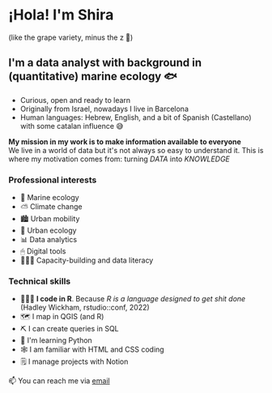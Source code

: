 # ¡Hola! I'm Shira
(like the grape variety, minus the z 🍷)
## I'm a data analyst with background in (quantitative) marine ecology 🐟
- Curious, open and ready to learn 
- Originally from Israel, nowadays I live in Barcelona
- Human languages: Hebrew, English, and a bit of Spanish (Castellano) with some catalan influence 😅

**My mission in my work is to make information available to everyone**  
We live in a world of data but it's not always so easy to understand it. This is where my motivation comes from: turning _DATA_ into _KNOWLEDGE_

### Professional interests
- 🦈 Marine ecology
- ⛅ Climate change
- 🏙 Urban mobility
- 🦋 Urban ecology
- 📊 Data analytics
- 🖱 Digital tools
- 👩🏽‍🏫 Capacity-building and data literacy

### Technical skills
- 👩🏽‍💻 **I code in R**. Because _R is a language designed to get shit done_ (Hadley Wickham, rstudio::conf, 2022)
- 🗺 I map in QGIS (and R)
- ⛏ I can create queries in SQL
- 🐍 I'm learning Python
- 🕸 I am familiar with HTML and CSS coding
- 🗒 I manage projects with Notion  
  
📫 You can reach me via [email](mailto:shira.salin@gmail.com)

<!---
shirasal/shirasal is a ✨ special ✨ repository because its `README.md` (this file) appears on your GitHub profile.
You can click the Preview link to take a look at your changes.
--->
